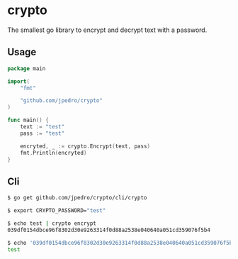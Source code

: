 # crypto

The smallest go library to encrypt and decrypt text with a password.

## Usage

```go
package main

import(
    "fmt"

    "github.com/jpedro/crypto"
)

func main() {
    text := "test"
    pass := "test"

    encryted, _ := crypto.Encrypt(text, pass)
    fmt.Println(encryted)
}
```

## Cli

```bash
$ go get github.com/jpedro/crypto/cli/crypto

$ export CRYPTO_PASSWORD="test"

$ echo test | crypto encrypt
039df0154dbce96f8302d30e9263314f0d88a2538e040640a051cd359076f5b4

$ echo '039df0154dbce96f8302d30e9263314f0d88a2538e040640a051cd359076f5b4' | crypto decrypt
test
```
